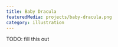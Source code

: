 ```yaml
---
title: Baby Dracula
featuredMedia: projects/baby-dracula.png
category: illustration
---
```


TODO: fill this out
